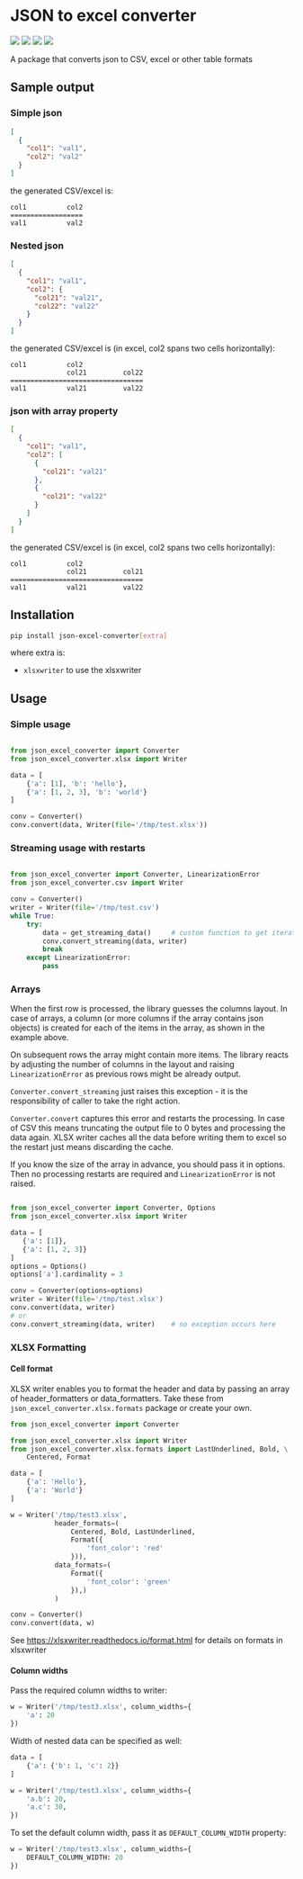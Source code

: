 # JSON to excel converter

[![](https://img.shields.io/github/license/oarepo/json-excel-converter.svg)](https://github.com/oarepo/json-excel-converter/blob/master/LICENSE)
[![](https://img.shields.io/travis/oarepo/json-excel-converter.svg)](https://travis-ci.org/oarepo/json-excel-converter)
[![](https://img.shields.io/coveralls/oarepo/json-excel-converter.svg)](https://coveralls.io/r/oarepo/json-excel-converter)
[![](https://img.shields.io/pypi/v/json-excel-converter.svg)](https://pypi.org/pypi/json-excel-converter)

A package that converts json to CSV, excel or other table formats

## Sample output

### Simple json

```json
[
  {
    "col1": "val1",
    "col2": "val2" 
  }
]
```

the generated CSV/excel is:

```
col1          col2
==================
val1          val2
```

### Nested json

```json
[
  {
    "col1": "val1",
    "col2": {
      "col21": "val21",
      "col22": "val22"
    }
  }
]
```

the generated CSV/excel is (in excel, col2 spans two cells horizontally):

```
col1          col2
              col21         col22
=================================
val1          val21         val22
```

### json with array property

```json
[
  {
    "col1": "val1",
    "col2": [
      {
        "col21": "val21"
      },
      {
        "col21": "val22"
      }
    ]
  }
]
```

the generated CSV/excel is (in excel, col2 spans two cells horizontally):

```
col1          col2         
              col21         col21
=================================
val1          val21         val22
```


## Installation

```bash
pip install json-excel-converter[extra]
```

where extra is:

 * ``xlsxwriter`` to use the xlsxwriter

## Usage

### Simple usage

```python

from json_excel_converter import Converter 
from json_excel_converter.xlsx import Writer

data = [
    {'a': [1], 'b': 'hello'},
    {'a': [1, 2, 3], 'b': 'world'}
]

conv = Converter()
conv.convert(data, Writer(file='/tmp/test.xlsx'))
```

### Streaming usage with restarts

```python

from json_excel_converter import Converter, LinearizationError 
from json_excel_converter.csv import Writer

conv = Converter()
writer = Writer(file='/tmp/test.csv')
while True:
    try:
        data = get_streaming_data()     # custom function to get iterator of data
        conv.convert_streaming(data, writer)
        break
    except LinearizationError:
        pass
```

### Arrays

When the first row is processed, the library guesses the columns layout. In case of arrays,
a column (or more columns if the array contains json objects) is created for each
of the items in the array, as shown in the example above.

On subsequent rows the array might contain more items. The library reacts by adjusting 
the number of columns in the layout and raising ``LinearizationError`` as previous rows might
be already output.

``Converter.convert_streaming`` just raises this exception - it is the responsibility of caller
to take the right action.

``Converter.convert`` captures this error and restarts the processing. In case of CSV
this means truncating the output file to 0 bytes and processing the data again. XLSX writer
caches all the data before writing them to excel so the restart just means discarding the cache.

If you know the size of the array in advance, you should pass it in options. Then no
processing restarts are required and ``LinearizationError`` is not raised.

 ```python

from json_excel_converter import Converter, Options
from json_excel_converter.xlsx import Writer

data = [
    {'a': [1]},
    {'a': [1, 2, 3]}
]
options = Options()
options['a'].cardinality = 3

conv = Converter(options=options)
writer = Writer(file='/tmp/test.xlsx')
conv.convert(data, writer)
# or
conv.convert_streaming(data, writer)    # no exception occurs here
```

### XLSX Formatting

#### Cell format

XLSX writer enables you to format the header and data by passing an array of header_formatters or
data_formatters. Take these from ``json_excel_converter.xlsx.formats`` package or create your own.

```python
from json_excel_converter import Converter

from json_excel_converter.xlsx import Writer
from json_excel_converter.xlsx.formats import LastUnderlined, Bold, \
    Centered, Format

data = [
    {'a': 'Hello'},
    {'a': 'World'}
]

w = Writer('/tmp/test3.xlsx',
           header_formats=(
               Centered, Bold, LastUnderlined,
               Format({
                   'font_color': 'red'
               })),
           data_formats=(
               Format({
                   'font_color': 'green'
               }),)
           )

conv = Converter()
conv.convert(data, w)
```

See https://xlsxwriter.readthedocs.io/format.html for details on formats in xlsxwriter

#### Column widths

Pass the required column widths to writer:

```python
w = Writer('/tmp/test3.xlsx', column_widths={
    'a': 20
})
```

Width of nested data can be specified as well: 

```python
data = [
    {'a': {'b': 1, 'c': 2}}
]

w = Writer('/tmp/test3.xlsx', column_widths={
    'a.b': 20,
    'a.c': 30,
})
```

To set the default column width, pass it as ``DEFAULT_COLUMN_WIDTH`` property:

```python
w = Writer('/tmp/test3.xlsx', column_widths={
    DEFAULT_COLUMN_WIDTH: 20
})
```
